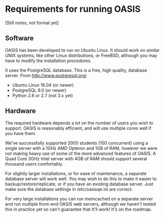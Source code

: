 Requirements for running OASIS
==============================

[Still notes, not formal yet]

Software
--------

OASIS has been developed to run on Ubuntu Linux. It should work on similar UNIX systems, like other Linux distributions,
 or FreeBSD, although you may have to modify the installation procedures.

It uses the PostgreSQL database. This is a free, high quality, database server. From http://www.postgresql.org/


* Ubuntu Linux 16.04 (or newer)
* PostgreSQL 9.0 (or newer)
* Python 2.6 or 2.7 (not 3.x yet)



Hardware
--------

The required hardware depends a lot on the number of users you wish to support. OASIS is reasonably efficient, and
will use multiple cores well if you have them.

We've successfully supported 2000 students (100 concurrent) using a single server with a 1GHz AMD Opteron and 1GB of RAM,
 however we were not making heavy use of some of the more advanced features of OASIS. A Quad Core 3GHz Intel server
 with 4GB of RAM should support several thousand users comfortably.

For slightly larger installations, or for ease of maintenance, a separate database server will work well. You may
wish to do this to make it easier to backup/restore/replicate, or if you have an existing database server. Just
make sure the database settings in /etc/oasisqe.ini are correct.

For very large installations you can run memcached on a separate server and run multiple front-end OASIS web servers, 
although we haven't tested this in practice yet so can't guarantee that it'll work! It's on the roadmap.

